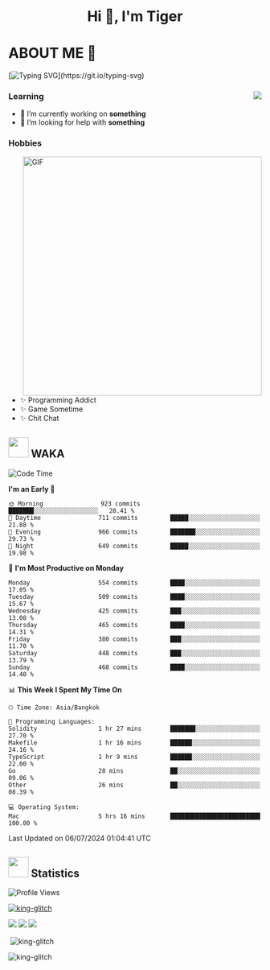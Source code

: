 <h1 align="center">Hi 👋, I'm Tiger</h1>




# ABOUT ME 💬

[![Typing SVG](https://readme-typing-svg.herokuapp.com?color=22F771&vCenter=true&lines=A+perssionate+developer+from+nowhere.)](https://git.io/typing-svg)

<div>
 <img align="right" src="https://spotify-github-profile.vercel.app/api/view?uid=12129734423&cover_image=false&theme=default&bar_color=22d016&bar_color_cover=true" />
 <h3>Learning</h3>
 
 <ul>
  <li>🔭 I’m currently working on <b>something</b></li>
  <li>🤝 I’m looking for help with <b>something</b></li>
 </ul>
 
</div>
<div>
 <h3>Hobbies</h3>
 <img align="right" height="475px"  alt="GIF" src="https://i.pinimg.com/originals/1f/b7/db/1fb7dbee557e5ed509f7517da8a84d58.gif" />
 <ul>
  <li>✨ Programming Addict</li>
  <li>✨ Game Sometime</li>
  <li>✨ Chit Chat</li>
 </ul>
 
</div>



## <img height="40" src="https://raw.githubusercontent.com/innng/innng/master/assets/kyubey.gif"/> WAKA

<!--START_SECTION:waka-->
![Code Time](http://img.shields.io/badge/Code%20Time-1%2C983%20hrs%209%20mins-blue)

**I'm an Early 🐤** 

```text
🌞 Morning                923 commits         ███████░░░░░░░░░░░░░░░░░░   28.41 % 
🌆 Daytime                711 commits         █████░░░░░░░░░░░░░░░░░░░░   21.88 % 
🌃 Evening                966 commits         ███████░░░░░░░░░░░░░░░░░░   29.73 % 
🌙 Night                  649 commits         █████░░░░░░░░░░░░░░░░░░░░   19.98 % 
```
📅 **I'm Most Productive on Monday** 

```text
Monday                   554 commits         ████░░░░░░░░░░░░░░░░░░░░░   17.05 % 
Tuesday                  509 commits         ████░░░░░░░░░░░░░░░░░░░░░   15.67 % 
Wednesday                425 commits         ███░░░░░░░░░░░░░░░░░░░░░░   13.08 % 
Thursday                 465 commits         ████░░░░░░░░░░░░░░░░░░░░░   14.31 % 
Friday                   380 commits         ███░░░░░░░░░░░░░░░░░░░░░░   11.70 % 
Saturday                 448 commits         ███░░░░░░░░░░░░░░░░░░░░░░   13.79 % 
Sunday                   468 commits         ████░░░░░░░░░░░░░░░░░░░░░   14.40 % 
```


📊 **This Week I Spent My Time On** 

```text
🕑︎ Time Zone: Asia/Bangkok

💬 Programming Languages: 
Solidity                 1 hr 27 mins        ███████░░░░░░░░░░░░░░░░░░   27.70 % 
Makefile                 1 hr 16 mins        ██████░░░░░░░░░░░░░░░░░░░   24.16 % 
TypeScript               1 hr 9 mins         ██████░░░░░░░░░░░░░░░░░░░   22.00 % 
Go                       28 mins             ██░░░░░░░░░░░░░░░░░░░░░░░   09.06 % 
Other                    26 mins             ██░░░░░░░░░░░░░░░░░░░░░░░   08.39 % 

💻 Operating System: 
Mac                      5 hrs 16 mins       █████████████████████████   100.00 % 
```


 Last Updated on 06/07/2024 01:04:41 UTC
<!--END_SECTION:waka-->
## <img height="40" src="https://raw.githubusercontent.com/innng/innng/master/assets/kyubey.gif"/> Statistics
![Profile Views](https://komarev.com/ghpvc/?username=king-glitch)  

<p align="left"> 
 <a href="https://github.com/ryo-ma/github-profile-trophy">
  <img src="https://github-profile-trophy.vercel.app/?username=king-glitch&theme=dracula" alt="king-glitch" />
 </a> </p>

![](https://github-profile-summary-cards.vercel.app/api/cards/profile-details?username=king-glitch&theme=dracula)
![](https://github-profile-summary-cards.vercel.app/api/cards/stats?username=king-glitch&theme=dracula) 
![](https://github-profile-summary-cards.vercel.app/api/cards/productive-time?username=king-glitch&theme=dracula)


<p>&nbsp;<img align="center" src="https://github-readme-stats.vercel.app/api?username=king-glitch&theme=dracula" alt="king-glitch" /></p>

<p><img align="center" src="https://github-readme-streak-stats.herokuapp.com/?user=king-glitch&theme=dracula" alt="king-glitch" /></p>
